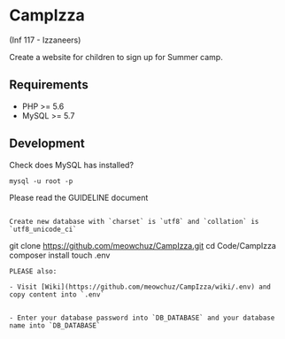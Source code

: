 # CampIzza
(Inf 117 -  Izzaneers)

Create a website for children to sign up for Summer camp.

## Requirements
- PHP >= 5.6
- MySQL >= 5.7

## Development
Check does MySQL has installed?
```
mysql -u root -p
```
Please read the GUIDELINE document
```

Create new database with `charset` is `utf8` and `collation` is `utf8_unicode_ci`

```
git clone https://github.com/meowchuz/CampIzza.git
cd Code/CampIzza
composer install
touch .env
```
PLEASE also:

- Visit [Wiki](https://github.com/meowchuz/CampIzza/wiki/.env) and copy content into `.env`


- Enter your database password into `DB_DATABASE` and your database name into `DB_DATABASE`
